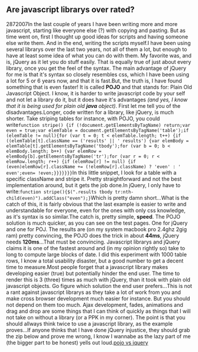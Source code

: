 <article><h1>Are javascript librarys over rated?</h1><time><span class="day">28</span><span class="month">7</span><span class="year">2007</span></time>In the last couple of years I have been writing more and more javascript, starting like everyone else (?) with copying and pasting. But as time went on, first I thought up good ideas for scripts and having someone else write them. And in the end, writing the scripts myself.I have been using several librarys over the last two years, not all of them a lot, but enough to have at least some idea of what you can do with them. My favorite  was,  and is, jQuery as it let you do stuff easily. That is equally true of just about every library, once you get the feel of the syntax. The main advantage of jQuery for me is that it's syntax so closely resembles css, which I have been using a lot for 5 or 6 years now, and that it is fast.But, the truth is, I have found something that is even faster! <!--more-->It is called <strong>POJO   </strong>and that stands for: Plain Old Javascript Object. I know, it is harder to write javascript code by your self and not let a library do it, but it does have it's advantages<em> (and yes, I know that it is being used for plain old <strong>java</strong> object)</em>. First let me tell you of the disadvantages.Longer, code written for a library, like jQuery, is much shorter. Take striping tables for instance, with POJO, you could write<code>function stripe() {if (!document.getElementsByTagName) return;var even = true;var elemTable = document.getElementsByTagName('table');if (elemTable != null){for (var t = 0; t &lt; elemTable.length; t++) {if ((elemTable[t].className == ('results' || ' results') {var elemBody = elemTable[t].getElementsByTagName('tbody');for (var b = 0; b &lt; elemBody.length; b++) {var elemRow = elemBody[b].getElementsByTagName('tr');for (var r = 0; r &lt; elemRow.length; r++) {if (elemRow[r] != null) {if (even)elemRow[r].className += (!elemRow[r].className) ? 'even' : ' even';even= !even;}}}}}}}</code>In this little snippet, I look for a table with a specific className and stripe it. Pretty straightforward and not the best implementation around, but it gets the job done.In jQuery, I only have to write:<code>function stripe(){$(".results tbody tr:nth-child(even)").addClass("even");}</code>Which is pretty damn short...What is the catch of this, it is fairly obvious that the last example is easier to write and understandable for everyone, even for the ones with only css knowledge, as it's syntax is so similar.The catch is, pretty simple, <strong>speed</strong>. The POJO solution is much quicker, as you can see on the test pages. One for jQuery and one for POJ. The results are (on my system macbook pro 2.4ghz 2gig ram) pretty convincing, the POJO does the trick in about <strong>44ms</strong>, jQuery needs <strong>120ms</strong>...That must be convincing. Javascript librarys and jQuery claims it is  one of the fastest around and (in my opinion rightly so) take to long to compute large blocks of date. I did this experiment with 1000 table rows, I know a total usability disaster, but a good number to get a decent time to measure.Most people forget that a javascript library makes developing easier (true) but potentially hinder the end user. The time to render this is 3 (three) times as much with jQuery, than it took with plain old javascript objects. Go figure which solution the end user prefers...This is not a rant against javascript librarys as they take a lot of work from you and make cross browser development much easier for instance. But you should not depend on them too much. Ajax development, fades, animations and drag and drop are some things that I can think of quickly as things that I will not take on without a library (or a PPK in my corner). The point is that you should allways think twice to use a javascript library, as the example proves...If anyone thinks that I have done jQuery injustice, they should grab the zip below and prove me wrong, I know I wannabe as the lazy part of me (the bigger part to be honest) yells out loud.<a href='http://www.wnas.nl/wp-content/uploads/2007/07/pojo_vs_jquery.zip' title='pojo vs jquery'>pojo vs jquery</a></article>